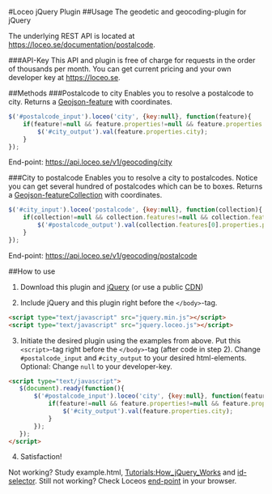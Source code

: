 #Loceo jQuery Plugin
##Usage
The geodetic and geocoding-plugin for jQuery

The underlying REST API is located at https://loceo.se/documentation/postalcode.

###API-Key
This API and plugin is free of charge for requests in the order of thousands per month. You can get current pricing and your own developer key at https://loceo.se.


##Methods
###Postalcode to city
Enables you to resolve a postalcode to city. Returns a [Geojson-feature](http://www.geojson.org/geojson-spec.html#feature-objects) with coordinates.

```javascript
$('#postalcode_input').loceo('city', {key:null}, function(feature){
	if(feature!=null && feature.properties!=null && feature.properties.city!=null){
		$('#city_output').val(feature.properties.city);
	}
});
```

End-point: https://api.loceo.se/v1/geocoding/city

###City to postalcode
Enables you to resolve a city to postalcodes. Notice you can get several hundred of postalcodes which can be to boxes. Returns a [Geojson-featureCollection](http://www.geojson.org/geojson-spec.html#feature-collection-objects) with coordinates.

```javascript
$('#city_input').loceo('postalcode', {key:null}, function(collection){
	if(collection!=null && collection.features!=null && collection.features.length>0){
		$('#postalcode_output').val(collection.features[0].properties.postalcode);
	}
});
```

End-point: https://api.loceo.se/v1/geocoding/postalcode

##How to use
1. Download this plugin and [jQuery](http://jquery.com) (or use a public [CDN](http://jquery.com/download/))

2. Include jQuery and this plugin right before the `</body>`-tag.

 ```html
 <script type="text/javascript" src="jquery.min.js"></script>
 <script type="text/javascript" src="jquery.loceo.js"></script>
 ```

3. Initiate the desired plugin using the examples from above. Put this `<script>`-tag right before the `</body>`-tag (after code in step 2). Change `#postalcode_input` and `#city_output` to your desired html-elements. Optional: Change `null` to your developer-key.

 ```html
 <script type="text/javascript">
	$(document).ready(function(){
		$('#postalcode_input').loceo('city', {key:null}, function(feature){
			if(feature!=null && feature.properties!=null && feature.properties.city!=null){
				$('#city_output').val(feature.properties.city);
			}
		});
	});
 </script>
 ```

4. Satisfaction!

Not working? Study example.html, [Tutorials:How_jQuery_Works](http://docs.jquery.com/Tutorials:How_jQuery_Works "docs.jquery.com/Tutorials:How_jQuery_Works") and [id-selector](http://api.jquery.com/id-selector/ "api.jquery.com/id-selector/"). Still not working? Check Loceos [end-point](#methods) in your browser.